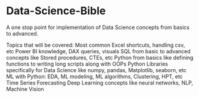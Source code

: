 # Data-Science-Bible
A one stop point for implementation of Data Science concepts from basics to advanced.


Topics that will be covered:
Most common Excel shortcuts, handling csv, etc
Power BI knowledge, DAX queries, visuals
SQL from basic to advanced concepts like Stored procedures, CTEs, etc
Python from basics like defining functions to writing long scripts along with OOPs
Python Libraries specifically for Data Science like numpy, pandas, Matplotlib, seaborn, etc
ML with Python: EDA, ML modeling, ML algorithms, Clustering, HPT, etc
Time Series Forecasting
Deep Learning concepts like neural networks, NLP, Machine Vision

